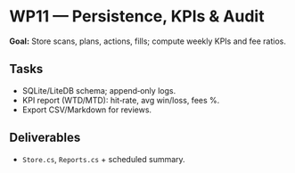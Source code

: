 # WP11 — Persistence, KPIs & Audit

**Goal:** Store scans, plans, actions, fills; compute weekly KPIs and fee ratios.

## Tasks
- SQLite/LiteDB schema; append‑only logs.
- KPI report (WTD/MTD): hit‑rate, avg win/loss, fees %.
- Export CSV/Markdown for reviews.

## Deliverables
- `Store.cs`, `Reports.cs` + scheduled summary.